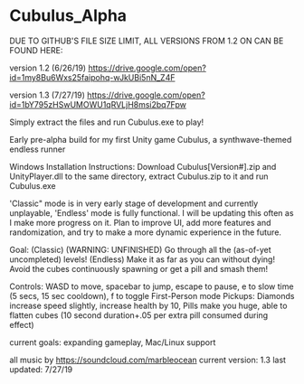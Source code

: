 # Cubulus_Alpha
DUE TO GITHUB'S FILE SIZE LIMIT, ALL VERSIONS FROM 1.2 ON CAN BE FOUND HERE:

version 1.2 (6/26/19) https://drive.google.com/open?id=1my8Bu6Wxs25faipohq-wJkUBi5nN_Z4F 

version 1.3 (7/27/19) https://drive.google.com/open?id=1bY795zHSwUMOWU1qRVLjH8msi2bq7Fpw

Simply extract the files and run Cubulus.exe to play!

Early pre-alpha build for my first Unity game Cubulus, a synthwave-themed endless runner

Windows Installation Instructions: Download Cubulus[Version#].zip and UnityPlayer.dll to the same directory, extract Cubulus.zip to it and run Cubulus.exe

'Classic" mode is in very early stage of development and currently unplayable, 'Endless' mode is fully functional. I will be updating this often as I make more progress on it. Plan to improve UI, add more features and randomization, and try to make a more dynamic experience in the future. 

Goal: (Classic) (WARNING: UNFINISHED) Go through all the (as-of-yet uncompleted) levels! (Endless) Make it as far as you can without dying! Avoid the cubes continuously spawning or get a pill and smash them!

Controls: WASD to move, spacebar to jump, escape to pause, e to slow time (5 secs, 15 sec cooldown), f to toggle First-Person mode
Pickups: Diamonds increase speed slightly, increase health by 10, Pills make you huge, able to flatten cubes (10 second duration+.05 per extra pill consumed during effect)

current goals: expanding gameplay, Mac/Linux support

all music by https://soundcloud.com/marbleocean
current version: 1.3
last updated: 7/27/19
